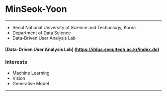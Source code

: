 # MinSeok-Yoon
-----------------------------
- Seoul National University of Science and Technology, Korea
- Department of Data Science
- Data-Driven User Analysis Lab
#### [Data-Driven User Analysis Lab] (https://ddua.seoultech.ac.kr/index.do)

### Interests
- Machine Learning
- Vision
- Generative Model
------------------------------
